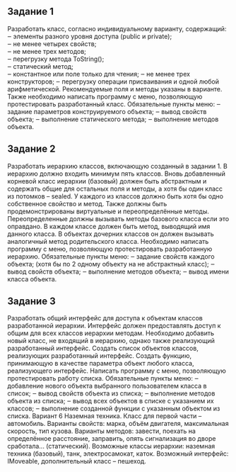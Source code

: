 ## Задание 1
Разработать класс, согласно индивидуальному варианту, содержащий: ‒ элементы разного уровня доступа (public и private);\
‒ не менее четырех свойств;\
‒ не менее трех методов;\
‒ перегрузку метода ToString();\
‒ статический метод;\
‒ константное или поле только для чтения;
‒ не менее трех конструкторов;
‒ перегрузку операции присваивания и одной любой арифметической. Рекомендуемые поля и методы указаны в варианте. Также необходимо
написать программу с меню, позволяющую протестировать разработанный класс. Обязательные пункты меню:
‒ задание параметров конструируемого объекта; ‒ вывод свойств объекта;
‒ выполнение статического метода;
‒ выполнение методов объекта.

## Задание 2
Разработать иерархию классов, включающую созданный в задании 1. В иерархию должно входить минимум пять классов. Вновь добавленный корневой класс иерархии (базовый) должен быть абстрактным и содержать общие для остальных поля и методы, а хотя бы один класс из потомков – sealed. У каждого из классов должно быть хотя бы одно собственное свойство и метод. Также должны быть продемонстрированы виртуальные и переопределённые методы. Переопределенные должны вызывать методы базового класса если это оправдано. В каждом классе должен быть метод, выводящий имя данного класса. В объектах дочерних классов он должен вызывать аналогичный метод родительского класса. Необходимо написать программу с меню, позволяющую протестировать разработанную иерархию. Обязательные пункты меню: ‒ задание свойств каждого объекта; (хотя бы по
2
одному объекту на не абстрактный класс); ‒ вывод свойств объекта; ‒ выполнение методов объекта; ‒ вывод имени класса объекта.

## Задание 3
Разработать общий интерфейс для доступа к объектам классов разработанной иерархии. Интерфейс должен предоставлять доступ к общим для всех классов иерархии методам. Необходимо добавить новый класс, не входящий в иерархию, однако также реализующий разработанный интерфейс. Создать список объектов классов, реализующих разработанный интерфейс. Создать функцию, принимающую в качестве параметра объект любого класса, реализующего интерфейс.
Написать программу с меню, позволяющую протестировать работу списка. Обязательные пункты меню:
‒ добавление нового объекта выбранного пользователем класса в список;
‒ вывод свойств объекта из списка;
‒ выполнение методов объекта из списка;
‒ вывод всех объектов в списке с указанием их классов;
‒ выполнение созданной функции с указанным объектом из списка. Вариант 6
Наземная техника.
Класс для первой части – автомобиль.
Варианты свойств: марка, объём двигателя, максимальная скорость, тип
кузова.
Варианты методов: завести, поехать на определённое расстояние,
заправить, опять сигнализация во дворе сработала... (статический). Возможные классы иерархии: наземная техника (базовый), танк, электросамокат, каток.
Возможный интерфейс: IMoveable, дополнительный класс – пешеход.